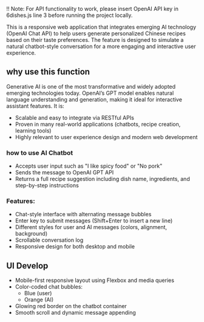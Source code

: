 !! Note: For API functionality to work, please insert OpenAI API key in 6dishes.js line 3 before running the project locally.

This is a responsive web application that integrates emerging AI technology (OpenAI Chat API) to help users generate personalized Chinese recipes based on their taste preferences. The feature is designed to simulate a natural chatbot-style conversation for a more engaging and interactive user experience.

## why use this function
Generative AI is one of the most transformative and widely adopted emerging technologies today. OpenAI’s GPT model enables natural language understanding and generation, making it ideal for interactive assistant features. It is:
- Scalable and easy to integrate via RESTful APIs
- Proven in many real-world applications (chatbots, recipe creation, learning tools)
- Highly relevant to user experience design and modern web development

### how to use AI Chatbot
- Accepts user input such as "I like spicy food" or "No pork"
- Sends the message to OpenAI GPT API
- Returns a full recipe suggestion including dish name, ingredients, and step-by-step instructions

### Features:
- Chat-style interface with alternating message bubbles
- Enter key to submit messages (Shift+Enter to insert a new line)
- Different styles for user and AI messages (colors, alignment, background)
- Scrollable conversation log
- Responsive design for both desktop and mobile

## UI Develop
- Mobile-first responsive layout using Flexbox and media queries
- Color-coded chat bubbles:
  - Blue (user)
  - Orange (AI)
- Glowing red border on the chatbot container
- Smooth scroll and dynamic message appending

